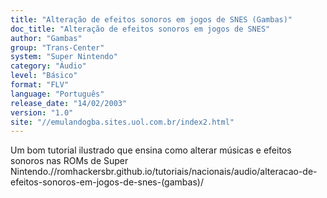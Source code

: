 ```yaml
---
title: "Alteração de efeitos sonoros em jogos de SNES (Gambas)"
doc_title: "Alteração de efeitos sonoros em jogos de SNES"
author: "Gambas"
group: "Trans-Center"
system: "Super Nintendo"
category: "Áudio"
level: "Básico"
format: "FLV"
language: "Português"
release_date: "14/02/2003"
version: "1.0"
site: "//emulandogba.sites.uol.com.br/index2.html"
---
```

Um bom tutorial ilustrado que ensina como alterar músicas e efeitos sonoros nas ROMs de Super Nintendo.//romhackersbr.github.io/tutoriais/nacionais/audio/alteracao-de-efeitos-sonoros-em-jogos-de-snes-(gambas)/